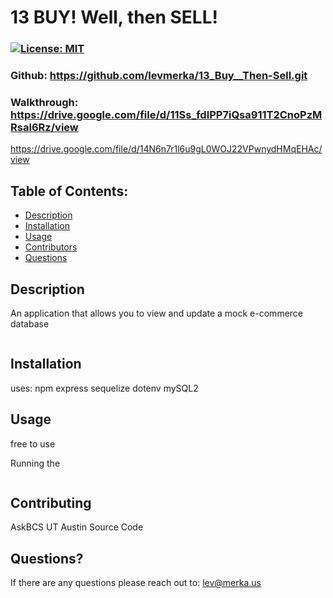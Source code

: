 # 13 BUY! Well, then SELL!
### [![License: MIT](https://img.shields.io/badge/License-MIT-yellow.svg)](https://opensource.org/licenses/MIT)

### Github: https://github.com/levmerka/13_Buy__Then-Sell.git
### Walkthrough: https://drive.google.com/file/d/11Ss_fdIPP7iQsa911T2CnoPzMRsaI6Rz/view

https://drive.google.com/file/d/14N6n7r1l6u9gL0WOJ22VPwnydHMqEHAc/view

## Table of Contents:

- [Description](#description)
- [Installation](#installation)
- [Usage](#usage)
- [Contributors](#contributing)
- [Questions](#questions)

## Description

An application that allows you to view and update a mock e-commerce database 

  <img src="" alt="" />

## Installation
uses:
npm 
express
sequelize
dotenv
mySQL2
  <img src="" alt="" />

## Usage

free to use 

Running the 

  <img src="" alt="" />



## Contributing

AskBCS
UT Austin Source Code


## Questions?

If there are any questions please reach out to: lev@merka.us